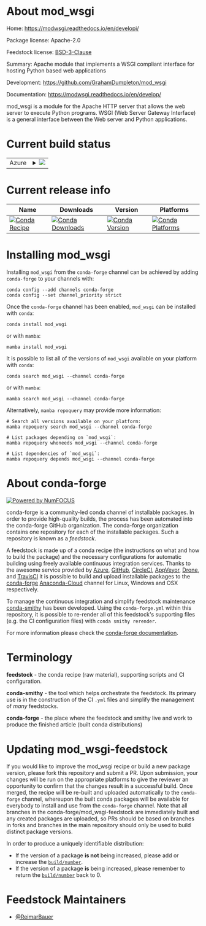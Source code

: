 About mod_wsgi
==============

Home: https://modwsgi.readthedocs.io/en/developi/

Package license: Apache-2.0

Feedstock license: [BSD-3-Clause](https://github.com/conda-forge/mod_wsgi-feedstock/blob/main/LICENSE.txt)

Summary: Apache module that implements a WSGI compliant interface for hosting Python based web applications

Development: https://github.com/GrahamDumpleton/mod_wsgi

Documentation: https://modwsgi.readthedocs.io/en/develop/

mod_wsgi is a module for the Apache HTTP server that allows the web server to execute Python programs. WSGI (Web Server Gateway Interface) is a general interface between the Web server and Python applications.


Current build status
====================


<table>
    
  <tr>
    <td>Azure</td>
    <td>
      <details>
        <summary>
          <a href="https://dev.azure.com/conda-forge/feedstock-builds/_build/latest?definitionId=11117&branchName=main">
            <img src="https://dev.azure.com/conda-forge/feedstock-builds/_apis/build/status/mod_wsgi-feedstock?branchName=main">
          </a>
        </summary>
        <table>
          <thead><tr><th>Variant</th><th>Status</th></tr></thead>
          <tbody><tr>
              <td>linux_64_python3.10.____cpython</td>
              <td>
                <a href="https://dev.azure.com/conda-forge/feedstock-builds/_build/latest?definitionId=11117&branchName=main">
                  <img src="https://dev.azure.com/conda-forge/feedstock-builds/_apis/build/status/mod_wsgi-feedstock?branchName=main&jobName=linux&configuration=linux_64_python3.10.____cpython" alt="variant">
                </a>
              </td>
            </tr><tr>
              <td>linux_64_python3.7.____cpython</td>
              <td>
                <a href="https://dev.azure.com/conda-forge/feedstock-builds/_build/latest?definitionId=11117&branchName=main">
                  <img src="https://dev.azure.com/conda-forge/feedstock-builds/_apis/build/status/mod_wsgi-feedstock?branchName=main&jobName=linux&configuration=linux_64_python3.7.____cpython" alt="variant">
                </a>
              </td>
            </tr><tr>
              <td>linux_64_python3.8.____cpython</td>
              <td>
                <a href="https://dev.azure.com/conda-forge/feedstock-builds/_build/latest?definitionId=11117&branchName=main">
                  <img src="https://dev.azure.com/conda-forge/feedstock-builds/_apis/build/status/mod_wsgi-feedstock?branchName=main&jobName=linux&configuration=linux_64_python3.8.____cpython" alt="variant">
                </a>
              </td>
            </tr><tr>
              <td>linux_64_python3.9.____cpython</td>
              <td>
                <a href="https://dev.azure.com/conda-forge/feedstock-builds/_build/latest?definitionId=11117&branchName=main">
                  <img src="https://dev.azure.com/conda-forge/feedstock-builds/_apis/build/status/mod_wsgi-feedstock?branchName=main&jobName=linux&configuration=linux_64_python3.9.____cpython" alt="variant">
                </a>
              </td>
            </tr><tr>
              <td>osx_64_python3.10.____cpython</td>
              <td>
                <a href="https://dev.azure.com/conda-forge/feedstock-builds/_build/latest?definitionId=11117&branchName=main">
                  <img src="https://dev.azure.com/conda-forge/feedstock-builds/_apis/build/status/mod_wsgi-feedstock?branchName=main&jobName=osx&configuration=osx_64_python3.10.____cpython" alt="variant">
                </a>
              </td>
            </tr><tr>
              <td>osx_64_python3.7.____cpython</td>
              <td>
                <a href="https://dev.azure.com/conda-forge/feedstock-builds/_build/latest?definitionId=11117&branchName=main">
                  <img src="https://dev.azure.com/conda-forge/feedstock-builds/_apis/build/status/mod_wsgi-feedstock?branchName=main&jobName=osx&configuration=osx_64_python3.7.____cpython" alt="variant">
                </a>
              </td>
            </tr><tr>
              <td>osx_64_python3.8.____cpython</td>
              <td>
                <a href="https://dev.azure.com/conda-forge/feedstock-builds/_build/latest?definitionId=11117&branchName=main">
                  <img src="https://dev.azure.com/conda-forge/feedstock-builds/_apis/build/status/mod_wsgi-feedstock?branchName=main&jobName=osx&configuration=osx_64_python3.8.____cpython" alt="variant">
                </a>
              </td>
            </tr><tr>
              <td>osx_64_python3.9.____cpython</td>
              <td>
                <a href="https://dev.azure.com/conda-forge/feedstock-builds/_build/latest?definitionId=11117&branchName=main">
                  <img src="https://dev.azure.com/conda-forge/feedstock-builds/_apis/build/status/mod_wsgi-feedstock?branchName=main&jobName=osx&configuration=osx_64_python3.9.____cpython" alt="variant">
                </a>
              </td>
            </tr>
          </tbody>
        </table>
      </details>
    </td>
  </tr>
</table>

Current release info
====================

| Name | Downloads | Version | Platforms |
| --- | --- | --- | --- |
| [![Conda Recipe](https://img.shields.io/badge/recipe-mod_wsgi-green.svg)](https://anaconda.org/conda-forge/mod_wsgi) | [![Conda Downloads](https://img.shields.io/conda/dn/conda-forge/mod_wsgi.svg)](https://anaconda.org/conda-forge/mod_wsgi) | [![Conda Version](https://img.shields.io/conda/vn/conda-forge/mod_wsgi.svg)](https://anaconda.org/conda-forge/mod_wsgi) | [![Conda Platforms](https://img.shields.io/conda/pn/conda-forge/mod_wsgi.svg)](https://anaconda.org/conda-forge/mod_wsgi) |

Installing mod_wsgi
===================

Installing `mod_wsgi` from the `conda-forge` channel can be achieved by adding `conda-forge` to your channels with:

```
conda config --add channels conda-forge
conda config --set channel_priority strict
```

Once the `conda-forge` channel has been enabled, `mod_wsgi` can be installed with `conda`:

```
conda install mod_wsgi
```

or with `mamba`:

```
mamba install mod_wsgi
```

It is possible to list all of the versions of `mod_wsgi` available on your platform with `conda`:

```
conda search mod_wsgi --channel conda-forge
```

or with `mamba`:

```
mamba search mod_wsgi --channel conda-forge
```

Alternatively, `mamba repoquery` may provide more information:

```
# Search all versions available on your platform:
mamba repoquery search mod_wsgi --channel conda-forge

# List packages depending on `mod_wsgi`:
mamba repoquery whoneeds mod_wsgi --channel conda-forge

# List dependencies of `mod_wsgi`:
mamba repoquery depends mod_wsgi --channel conda-forge
```


About conda-forge
=================

[![Powered by
NumFOCUS](https://img.shields.io/badge/powered%20by-NumFOCUS-orange.svg?style=flat&colorA=E1523D&colorB=007D8A)](https://numfocus.org)

conda-forge is a community-led conda channel of installable packages.
In order to provide high-quality builds, the process has been automated into the
conda-forge GitHub organization. The conda-forge organization contains one repository
for each of the installable packages. Such a repository is known as a *feedstock*.

A feedstock is made up of a conda recipe (the instructions on what and how to build
the package) and the necessary configurations for automatic building using freely
available continuous integration services. Thanks to the awesome service provided by
[Azure](https://azure.microsoft.com/en-us/services/devops/), [GitHub](https://github.com/),
[CircleCI](https://circleci.com/), [AppVeyor](https://www.appveyor.com/),
[Drone](https://cloud.drone.io/welcome), and [TravisCI](https://travis-ci.com/)
it is possible to build and upload installable packages to the
[conda-forge](https://anaconda.org/conda-forge) [Anaconda-Cloud](https://anaconda.org/)
channel for Linux, Windows and OSX respectively.

To manage the continuous integration and simplify feedstock maintenance
[conda-smithy](https://github.com/conda-forge/conda-smithy) has been developed.
Using the ``conda-forge.yml`` within this repository, it is possible to re-render all of
this feedstock's supporting files (e.g. the CI configuration files) with ``conda smithy rerender``.

For more information please check the [conda-forge documentation](https://conda-forge.org/docs/).

Terminology
===========

**feedstock** - the conda recipe (raw material), supporting scripts and CI configuration.

**conda-smithy** - the tool which helps orchestrate the feedstock.
                   Its primary use is in the construction of the CI ``.yml`` files
                   and simplify the management of *many* feedstocks.

**conda-forge** - the place where the feedstock and smithy live and work to
                  produce the finished article (built conda distributions)


Updating mod_wsgi-feedstock
===========================

If you would like to improve the mod_wsgi recipe or build a new
package version, please fork this repository and submit a PR. Upon submission,
your changes will be run on the appropriate platforms to give the reviewer an
opportunity to confirm that the changes result in a successful build. Once
merged, the recipe will be re-built and uploaded automatically to the
`conda-forge` channel, whereupon the built conda packages will be available for
everybody to install and use from the `conda-forge` channel.
Note that all branches in the conda-forge/mod_wsgi-feedstock are
immediately built and any created packages are uploaded, so PRs should be based
on branches in forks and branches in the main repository should only be used to
build distinct package versions.

In order to produce a uniquely identifiable distribution:
 * If the version of a package **is not** being increased, please add or increase
   the [``build/number``](https://docs.conda.io/projects/conda-build/en/latest/resources/define-metadata.html#build-number-and-string).
 * If the version of a package **is** being increased, please remember to return
   the [``build/number``](https://docs.conda.io/projects/conda-build/en/latest/resources/define-metadata.html#build-number-and-string)
   back to 0.

Feedstock Maintainers
=====================

* [@ReimarBauer](https://github.com/ReimarBauer/)

